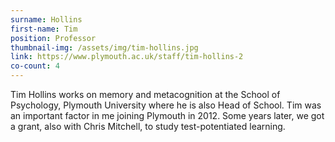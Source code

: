 ```yaml
---
surname: Hollins
first-name: Tim
position: Professor
thumbnail-img: /assets/img/tim-hollins.jpg
link: https://www.plymouth.ac.uk/staff/tim-hollins-2
co-count: 4
---
```


Tim Hollins works on memory and metacognition at the School of Psychology, Plymouth University where he is also Head of School. Tim was an important factor in me joining Plymouth in 2012. Some years later, we got a grant, also with Chris Mitchell, to study test-potentiated learning. 






